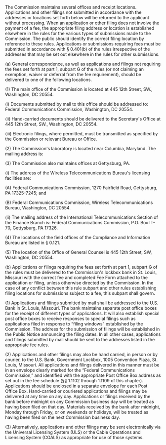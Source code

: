The Commission maintains several offices and receipt locations. Applications and other filings not submitted in accordance with the addresses or locations set forth below will be returned to the applicant without processing. When an application or other filing does not involve the payment of a fee, the appropriate filing address or location is established elsewhere in the rules for the various types of submissions made to the Commission. The public should identify the correct filing location by reference to these rules. Applications or submissions requiring fees must be submitted in accordance with § 0.401(b) of the rules irrespective of the addresses that may be set out elsewhere in the rules for other submissions.

(a) General correspondence, as well as applications and filings not requiring the fees set forth at part 1, subpart G of the rules (or not claiming an exemption, waiver or deferral from the fee requirement), should be delivered to one of the following locations.

(1) The main office of the Commission is located at 445 12th Street, SW., Washington, DC 20554.

(i) Documents submitted by mail to this office should be addressed to: Federal Communications Commission, Washington, DC 20554.

(ii) Hand-carried documents should be delivered to the Secretary's Office at 445 12th Street, SW., Washington, DC 20554.

(iii) Electronic filings, where permitted, must be transmitted as specified by the Commission or relevant Bureau or Office.

(2) The Commission's laboratory is located near Columbia, Maryland. The mailing address is:
                

(3) The Commission also maintains offices at Gettysburg, PA.

(i) The address of the Wireless Telecommunications Bureau's licensing facilities are:

(A) Federal Communications Commission, 1270 Fairfield Road, Gettysburg, PA 17325-7245; and

(B) Federal Communications Commission, Wireless Telecommunications Bureau, Washington, DC 20554.

(ii) The mailing address of the International Telecommunications Section of the Finance Branch is: Federal Communications Commission, P.O. Box IT-70, Gettysburg, PA 17326.

(4) The locations of the field offices of the Compliance and Information Bureau are listed in § 0.121.

(5) The location of the Office of General Counsel is 445 12th Street, SW, Washington, DC 20554.

(b) Applications or filings requiring the fees set forth at part 1, subpart G of the rules must be delivered to the Commission's lockbox bank in St. Louis, Missouri with the correct fee and completed Fee Form attached to the application or filing, unless otherwise directed by the Commission. In the case of any conflict between this rule subpart and other rules establishing filing locations for submissions subject to a fee, this subpart shall govern.
                

(1) Applications and filings submitted by mail shall be addressed to the U.S. Bank in St. Louis, Missouri. The bank maintains separate post office boxes for the receipt of different types of applications. It will also establish special post office boxes to receive responses to special filings such as applications filed in response to “filing windows” established by the Commission. The address for the submission of filings will be established in the Public Notice announcing the filing dates. In all other cases, applications and filings submitted by mail should be sent to the addresses listed in the appropriate fee rules.
                

(2) Applications and other filings may also be hand carried, in person or by courier, to the U.S. Bank, Government Lockbox, 1005 Convention Plaza, St. Louis, Missouri. All applications and filings delivered in this manner must be in an envelope clearly marked for the “Federal Communications Commission,” and identified with the appropriate Post Office Box address as set out in the fee schedule (§§ 1.1102 through 1.1109 of this chapter). Applications should be enclosed in a separate envelope for each Post Office Box. Hand-carried or couriered applications and filings may be delivered at any time on any day. Applications or filings received by the bank before midnight on any Commission business day will be treated as having been filed on that day. Materials received by the bank after midnight, Monday through Friday, or on weekends or holidays, will be treated as having been filed on the next Commission business day.

(3) Alternatively, applications and other filings may be sent electronically via the Universal Licensing System (ULS) or the Cable Operations and Licensing System (COALS) as appropriate for use of those systems.

